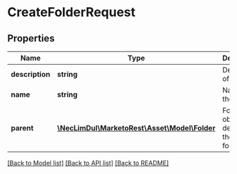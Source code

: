 # CreateFolderRequest

## Properties
Name | Type | Description | Notes
------------ | ------------- | ------------- | -------------
**description** | **string** | Description of the asset | [optional] 
**name** | **string** | Name of the Folder | 
**parent** | [**\NecLimDul\MarketoRest\Asset\Model\Folder**](Folder.md) | Folder object describing the parent folder | 

[[Back to Model list]](../README.md#documentation-for-models) [[Back to API list]](../README.md#documentation-for-api-endpoints) [[Back to README]](../README.md)


